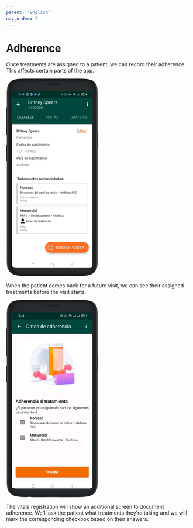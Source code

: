 ```yaml
---
parent: 'English'
nav_order: 7
---
```


# Adherence

Once treatments are assigned to a patient, we can record their adherence. This affects certain parts of the app. 

<img src="../assets/treatment-patient.png" width="50%">

When the patient comes back for a future visit, we can see their assigned treatments before the visit starts.

<img src="../assets/take-vitals-adherence.png" width="50%">

The vitals registration will show an additional screen to document adherence. We'll ask the patient what treatments they're taking and we will mark the corresponding checkbox based on their answers.